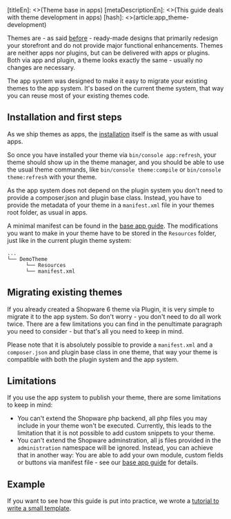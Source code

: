 [titleEn]: <>(Theme base in apps)
[metaDescriptionEn]: <>(This guide deals with theme development in apps)
[hash]: <>(article:app_theme-development)

Themes are - as said [before](./10-plugins-and-apps.md) - ready-made designs that primarily redesign your storefront 
and do not provide major functional enhancements. Themes are neither apps nor plugins, but can be delivered with apps
or plugins. Both via app and plugin, a theme looks exactly the same - usually no changes are necessary.

The app system was designed to make it easy to migrate your existing themes to the app system.
It's based on the current theme system, that way you can reuse most of your existing themes code.

## Installation and first steps

As we ship themes as apps, the [installation](./30-app-base-guide.md) itself is the same as with usual apps.

So once you have installed your theme via `bin/console app:refresh`, your theme should show up in the theme manager, 
and you should be able to use the usual theme commands, 
like `bin/console theme:compile` or `bin/console theme:refresh` with your theme.

As the app system does not depend on the plugin system you don't need to provide a composer.json and plugin base class. 
Instead, you have to provide the metadata of your theme in a `manifest.xml` file in your themes root folder, 
as usual in apps.

A minimal manifest can be found in the [base app guide](./30-app-base-guide.md). The modifications you want to make in 
your theme have to be stored in the `Resources` folder, just like in the current plugin theme system:
```
...
└── DemoTheme
      └── Resources
      └── manifest.xml
```

## Migrating existing themes

If you already created a Shopware 6 theme via Plugin, it is very simple to migrate it to the app system. So don't worry -
you don't need to do all work twice. There are a few limitations you can find in the penultimate paragraph you need to 
consider - but that's all you need to keep in mind. 

Please note that it is absolutely possible to provide a `manifest.xml` and a `composer.json` and plugin base class 
in one theme, that way your theme is compatible with both the plugin system and the app system.

## Limitations

If you use the app system to publish your theme, there are some limitations to keep in mind:

* You can't extend the Shopware php backend, all php files you may include in your theme won't be executed. Currently,
this leads to the limitation that it is not possible to add custom snippets to your theme.
* You can't extend the Shopware adminstration, all js files provided in the `administration` namespace will be ignored.
Instead, you can achieve that in another way: You are able to add your own module, custom fields or buttons via 
manifest file - see our [base app guide](./30-app-base-guide.md) for details.

## Example

If you want to see how this guide is put into practice, we wrote a 
[tutorial to write a small template](./50-app-examples-and-tutorials/20-create-own-theme.md).
